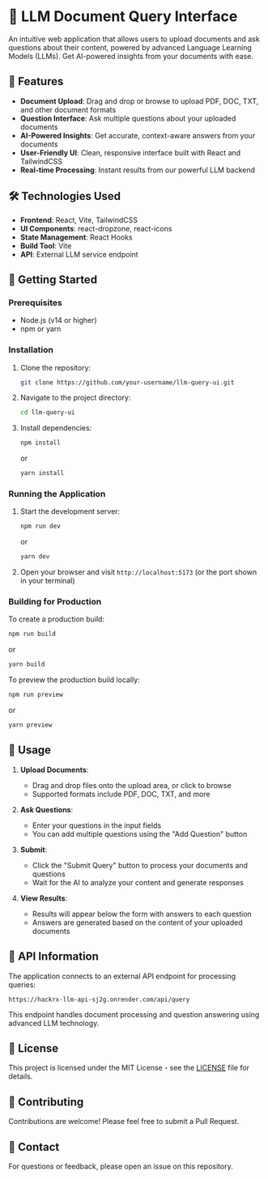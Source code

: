 # 🧠 LLM Document Query Interface

An intuitive web application that allows users to upload documents and ask questions about their content, powered by advanced Language Learning Models (LLMs). Get AI-powered insights from your documents with ease.

## 🌟 Features

- **Document Upload**: Drag and drop or browse to upload PDF, DOC, TXT, and other document formats
- **Question Interface**: Ask multiple questions about your uploaded documents
- **AI-Powered Insights**: Get accurate, context-aware answers from your documents
- **User-Friendly UI**: Clean, responsive interface built with React and TailwindCSS
- **Real-time Processing**: Instant results from our powerful LLM backend

## 🛠️ Technologies Used

- **Frontend**: React, Vite, TailwindCSS
- **UI Components**: react-dropzone, react-icons
- **State Management**: React Hooks
- **Build Tool**: Vite
- **API**: External LLM service endpoint

## 🚀 Getting Started

### Prerequisites

- Node.js (v14 or higher)
- npm or yarn

### Installation

1. Clone the repository:
   ```bash
   git clone https://github.com/your-username/llm-query-ui.git
   ```

2. Navigate to the project directory:
   ```bash
   cd llm-query-ui
   ```

3. Install dependencies:
   ```bash
   npm install
   ```
   or
   ```bash
   yarn install
   ```

### Running the Application

1. Start the development server:
   ```bash
   npm run dev
   ```
   or
   ```bash
   yarn dev
   ```

2. Open your browser and visit `http://localhost:5173` (or the port shown in your terminal)

### Building for Production

To create a production build:
```bash
npm run build
```
or
```bash
yarn build
```

To preview the production build locally:
```bash
npm run preview
```
or
```bash
yarn preview
```

## 📖 Usage

1. **Upload Documents**: 
   - Drag and drop files onto the upload area, or click to browse
   - Supported formats include PDF, DOC, TXT, and more

2. **Ask Questions**:
   - Enter your questions in the input fields
   - You can add multiple questions using the "Add Question" button

3. **Submit**:
   - Click the "Submit Query" button to process your documents and questions
   - Wait for the AI to analyze your content and generate responses

4. **View Results**:
   - Results will appear below the form with answers to each question
   - Answers are generated based on the content of your uploaded documents

## 🔌 API Information

The application connects to an external API endpoint for processing queries:
```
https://hackrx-llm-api-sj2g.onrender.com/api/query
```

This endpoint handles document processing and question answering using advanced LLM technology.

## 📄 License

This project is licensed under the MIT License - see the [LICENSE](LICENSE) file for details.

## 🤝 Contributing

Contributions are welcome! Please feel free to submit a Pull Request.

## 📧 Contact

For questions or feedback, please open an issue on this repository.
